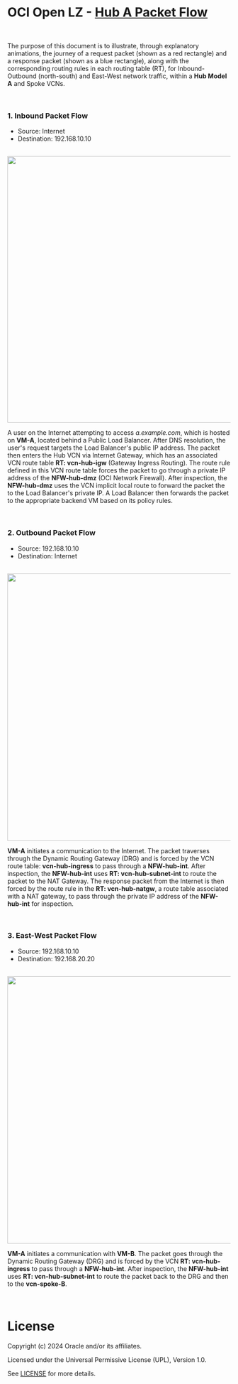 # OCI Open LZ - [Hub A Packet Flow](#)

&nbsp; 


The purpose of this document is to illustrate, through explanatory animations, the journey of a request packet (shown as a red rectangle) and a response packet (shown as a blue rectangle), along with the corresponding routing rules in each routing table (RT), for Inbound-Outbound (north-south) and East-West network traffic, within a **Hub Model A** and Spoke VCNs.

&nbsp; 

### 1. Inbound Packet Flow
- Source: Internet
- Destination: 192.168.10.10 

&nbsp; 
<img src="images/hub_a_inbound.gif" width="600" height="value">

A user on the Internet attempting to access *a.example.com*, which is hosted on **VM-A**, located behind a Public Load Balancer. After DNS resolution, the user's request targets the Load Balancer's public IP address. The packet then enters the Hub VCN via Internet Gateway, which has an associated VCN route table **RT: vcn-hub-igw** (Gateway Ingress Routing). The route rule defined in this VCN route table forces the packet to go through a private IP address of the **NFW-hub-dmz** (OCI Network Firewall). After inspection, the **NFW-hub-dmz** uses the VCN implicit local route to forward the packet the to the Load Balancer's private IP. A Load Balancer then forwards the packet to the appropriate backend VM based on its policy rules.

&nbsp; 

### 2. Outbound Packet Flow
- Source: 192.168.10.10
- Destination: Internet
  
&nbsp; 
<img src="images/hub_a_outbound.gif" width="602" height="value">

**VM-A** initiates a communication to the Internet. The packet traverses through the Dynamic Routing Gateway (DRG) and is forced by the VCN route table: **vcn-hub-ingress** to pass through a **NFW-hub-int**. After inspection, the **NFW-hub-int** uses **RT: vcn-hub-subnet-int** to route the packet to the NAT Gateway. The response packet from the Internet is then forced by the route rule in the **RT: vcn-hub-natgw**, a route table associated with a NAT gateway, to pass through the private IP address of the **NFW-hub-int** for inspection.

&nbsp; 

### 3. East-West Packet Flow
- Source: 192.168.10.10
- Destination: 192.168.20.20 

&nbsp; 
<img src="images/hub_a_east_west.gif" width="602" height="value">

**VM-A** initiates a communication with **VM-B**. The packet goes through the Dynamic Routing Gateway (DRG) and is forced by the VCN **RT: vcn-hub-ingress** to pass through a **NFW-hub-int**. After inspection, the **NFW-hub-int** uses **RT: vcn-hub-subnet-int** to route the packet back to the DRG and then to the **vcn-spoke-B**.





&nbsp; 

# License

Copyright (c) 2024 Oracle and/or its affiliates.

Licensed under the Universal Permissive License (UPL), Version 1.0.

See [LICENSE](LICENSE) for more details.
